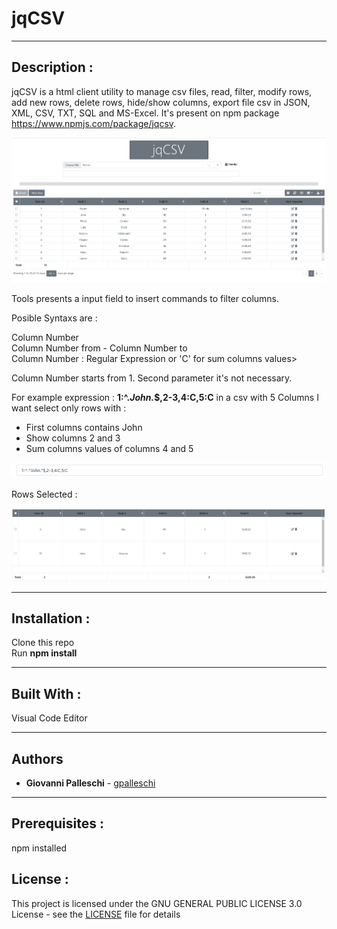 # jqCSV


----

## Description :

jqCSV is a html client utility to manage csv files, read, filter, modify rows, add new rows, delete rows, hide/show columns, export file csv in JSON, XML, CSV, TXT, SQL and MS-Excel. 
It's present on npm package https://www.npmjs.com/package/jqcsv.

![jqCSV](./img/jqCSV.png)  

Tools presents a input field to insert commands to filter columns.

Posible Syntaxs are :

Column Number   
Column Number from - Column Number to  
Column Number : Regular Expression or 'C' for sum columns values>   

Column Number starts from 1.
Second parameter it's not necessary.  

For example expression : **1:^.*John.*$,2-3,4:C,5:C** in a csv with 5 Columns I want select only rows with :

<ul>
<li>First columns contains John</li>
<li>Show columns 2 and 3</li>
<li>Sum columns values of columns 4 and 5</li>
</ul>

![jqCSV](./img/jqCSV_2.png)  

Rows Selected :

![jqCSV](./img/jqCSV_3.png)    

----

## Installation :

Clone this repo  
Run **npm install**

----

## Built With :

Visual Code Editor  

----

## Authors

* **Giovanni Palleschi** - [gpalleschi](https://github.com/gpalleschi)  

----

## Prerequisites :

npm installed 

## License :

This project is licensed under the GNU GENERAL PUBLIC LICENSE 3.0 License - see the [LICENSE](LICENSE) file for details